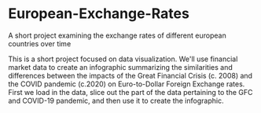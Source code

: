 # European-Exchange-Rates
A short project examining the exchange rates of different european countries over time

This is a short project focused on data visualization. We'll use financial market data to create an infographic summarizing the similarities and differences between the impacts of the Great Financial Crisis (c. 2008) and the COVID pandemic (c.2020) on Euro-to-Dollar Foreign Exchange rates. First we load in the data, slice out the part of the data pertaining to the GFC and COVID-19 pandemic, and then use it to create the infographic.
